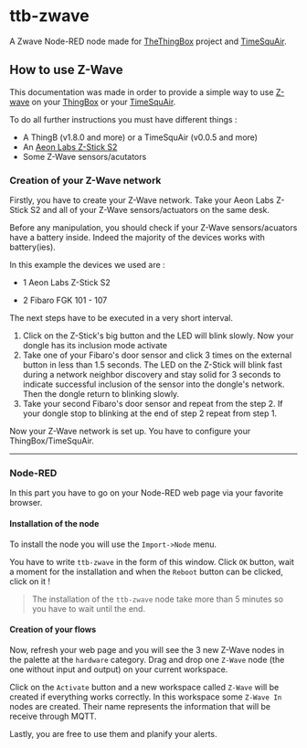 ttb-zwave
=========

A Zwave Node-RED node made for [TheThingBox](http://thethingbox.io/) project and [TimeSquAir](http://timesquair.io/).

## How to use Z-Wave

This documentation was made in order to provide a simple way to use [Z-wave](http://www.z-wave.com/) on your [ThingBox](http://thethingbox.io/) or your [TimeSquAir](http://timesquair.io/).

To do all further instructions you must have different things :
- A ThingB (v1.8.0 and more) or a TimeSquAir (v0.0.5 and more)
- An [Aeon Labs Z-Stick S2](http://www.vesternet.com/downloads/dl/file/id/442/z_wave_aeon_labs_series_2_usb_controller_manual.pdf)
- Some Z-Wave sensors/acutators

### Creation of your Z-Wave network

Firstly, you have to create your Z-Wave network. Take your Aeon Labs Z-Stick S2 and all of your Z-Wave sensors/actuators on the same desk. 

Before any manipulation, you should check if your Z-Wave sensors/acuators have a battery inside. Indeed the majority of the devices works with battery(ies).

In this example the devices we used are :
- 1 Aeon Labs Z-Stick S2

- 2 Fibaro FGK 101 - 107

The next steps have to be executed in a very short interval.

1. Click on the Z-Stick's big button and the LED will blink slowly. Now your dongle has its inclusion mode activate
2. Take one of your Fibaro's door sensor and click 3 times on the external button in less than 1.5 seconds. The LED on the Z-Stick will blink fast during a network neighbor discovery and stay solid for 3 seconds to indicate successful inclusion of the sensor into the dongle's network. Then the dongle return to blinking slowly.
3. Take your second Fibaro's door sensor and repeat from the step 2. If your dongle stop to blinking at the end of step 2 repeat from step 1.

Now your Z-Wave network is set up. You have to configure your ThingBox/TimeSquAir.

------------

### Node-RED

In this part you have to go on your Node-RED web page via your favorite browser.

#### Installation of the node

To install the node you will use the `Import->Node` menu.

You have to write `ttb-zwave` in the form of this window. Click `OK` button, wait a moment for the installation and when the `Reboot` button can be clicked, click on it !

> The installation of the `ttb-zwave` node take more than 5 minutes so you have to wait until the end.

#### Creation of your flows

Now, refresh your web page and you will see the 3 new Z-Wave nodes in the palette at the `hardware` category. Drag and drop one `Z-Wave` node (the one without input and output) on your current workspace. 

Click on the `Activate` button and a new workspace called `Z-Wave` will be created if everything works correctly. In this workspace some `Z-Wave In` nodes are created. Their name represents the information that will be receive through MQTT.

Lastly, you are free to use them and planify your alerts.
